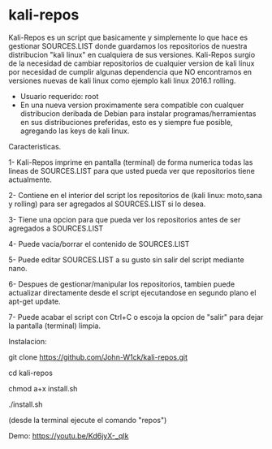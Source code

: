 # kali-repos
Kali-Repos es un script que basicamente y simplemente lo que hace es gestionar SOURCES.LIST donde guardamos los repositorios de nuestra distribucion "kali linux" en cualquiera de sus versiones.
Kali-Repos surgio de la necesidad de cambiar repositorios de cualquier version de kali linux por necesidad de cumplir algunas dependencia que NO encontramos en versiones nuevas de kali linux como ejemplo kali linux 2016.1 rolling.

- Usuario requerido: root
- En una nueva version proximamente sera compatible con cualquer distribucion deribada de Debian para instalar programas/herramientas en sus distribuciones preferidas, esto es y siempre fue posible, agregando las keys de kali linux.

Caracteristicas.

1- Kali-Repos imprime en pantalla (terminal) de forma numerica todas las lineas de SOURCES.LIST para que usted pueda ver que repositorios tiene actualmente.

2- Contiene en el interior del script los repositorios de (kali linux: moto,sana y rolling) para ser agregados al SOURCES.LIST si lo desea.

3- Tiene una opcion para que pueda ver los repositorios antes de ser agregados a SOURCES.LIST

4- Puede vacia/borrar el contenido de SOURCES.LIST

5- Puede editar SOURCES.LIST a su gusto sin salir del script mediante nano.

6- Despues de gestionar/manipular los repositorios, tambien puede actualizar directamente desde el script ejecutandose en segundo plano el apt-get update.

7- Puede acabar el script con Ctrl+C o escoja la opcion de "salir" para dejar la pantalla (terminal) limpia.

Instalacion:

git clone https://github.com/John-W1ck/kali-repos.git

cd  kali-repos

chmod a+x install.sh

./install.sh

(desde la terminal ejecute el comando "repos")

Demo:
https://youtu.be/Kd6jyX-_qIk
